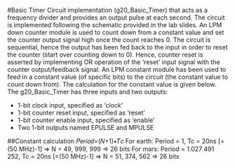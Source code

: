 #Basic Timer
Circuit implementation (g20_Basic_Timer) that acts as a frequency divider and provides an output pulse at each second.
The circuit is implemented following the schematic provided in the lab slides. An LPM down counter module is used to count down from a constant value and set the counter output signal high once the count reaches 0. The circuit is sequential, hence the output has been fed back to the input in order to reset the counter (start over counting down to 0). Hence, counter reset is asserted by implementing OR operation of the ‘reset’ input signal with the counter output/feedback signal. An LPM constant module has been used to feed in a constant value (of specific bits) to the circuit (the constant value to count down from). The calculation for the constant value is given below.
The g20_Basic_Timer has three inputs and two outputs:
- 1-bit clock input, specified as ‘clock’
- 1-bit counter reset input, specified as ‘reset’
- 1-bit counter enable input, specified as ‘enable’
- Two 1-bit outputs named EPULSE and MPULSE

##Constant calculation
𝑃𝑒𝑟𝑖𝑜𝑑=(𝑁+1)∗𝑇𝑐
For earth: Period = 1, Tc = 20ns [=(50 MHz)-1] => N = 49, 999, 999 => 26 bits
For mars: Period = 1.027 491 252, Tc = 20ns [=(50 MHz)-1] => N = 51, 374, 562 => 26 bits
